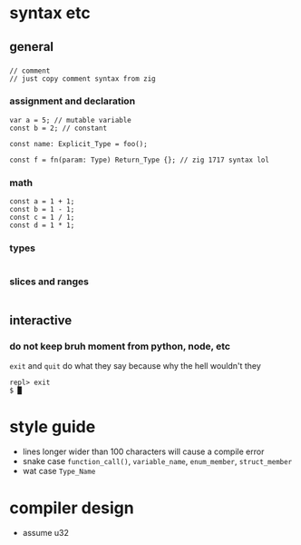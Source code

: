 # syntax etc
## general
###
```
// comment
// just copy comment syntax from zig
```
### assignment and declaration
```
var a = 5; // mutable variable
const b = 2; // constant

const name: Explicit_Type = foo();

const f = fn(param: Type) Return_Type {}; // zig 1717 syntax lol
```
### math
```
const a = 1 + 1;
const b = 1 - 1;
const c = 1 / 1;
const d = 1 * 1;
```
### types
```
```
### slices and ranges
```
```
## interactive
### do not keep bruh moment from python, node, etc
`exit` and `quit` do what they say because why the hell wouldn't they
```
repl> exit
$ █
```
# style guide
- lines longer wider than 100 characters will cause a compile error
- snake case `function_call()`, `variable_name`, `enum_member`, `struct_member`
- wat case `Type_Name`

# compiler design
- assume u32
